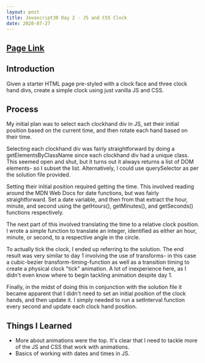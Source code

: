 ```yaml
---
layout: post
title: Javascript30 Day 2 - JS and CSS Clock
date: 2020-07-27
---
```


## [Page Link](http://www.bkung.com/projects/02/clock.html)

## Introduction

Given a starter HTML page pre-styled with a clock face and three clock hand divs, create a simple clock using just vanilla JS and CSS.

## Process

My initial plan was to select each clockhand div in JS, set their initial position based on the current time, and then rotate each hand based on their time.

Selecting each clockhand div was fairly straightforward by doing a getElementsByClassName since each clockhand div had a unique class. This seemed open and shut, but it turns out it always returns a list of DOM elements- so I subset the list. Alternatively, I could use querySelector as per the solution file provided.

Setting their initial position required getting the time. This involved reading around the MDN Web Docs for date functions, but was fairly straightforward. Set a date variable, and then from that extract the hour, minute, and second using the getHours(), getMinutes(), and getSeconds() functions respectively.

The next part of this involved translating the time to a relative clock position. I wrote a simple function to translate an integer, identified as either an hour, minute, or second, to a respective angle in the circle. 

To actually tick the clock, I ended up referring to the solution. The end result was very similar to day 1 involving the use of transforms- in this case a cubic-bezier transform-timing-function as well as a transition timing to create a physical clock "tick" animation. A lot of inexperience here, as I didn't even know where to begin tackling animation despite day 1.

Finally, in the midst of doing this in conjunction with the solution file it became apparent that I didn't need to set an initial position of the clock hands, and then update it. I simply needed to run a setInterval function every second and update each clock hand position.

## Things I Learned

- More about animations were the top. It's clear that I need to tackle more of the JS and CSS that work with animations.
- Basics of working with dates and times in JS.
